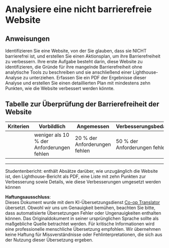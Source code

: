 <!--
CO_OP_TRANSLATOR_METADATA:
{
  "original_hash": "a258597a194e77d4fd469b3cd976b29e",
  "translation_date": "2025-08-24T12:57:07+00:00",
  "source_file": "1-getting-started-lessons/3-accessibility/assignment.md",
  "language_code": "de"
}
-->
# Analysiere eine nicht barrierefreie Website

## Anweisungen

Identifizieren Sie eine Website, von der Sie glauben, dass sie NICHT barrierefrei ist, und erstellen Sie einen Aktionsplan, um ihre Barrierefreiheit zu verbessern. Ihre erste Aufgabe besteht darin, diese Website zu identifizieren, die Gründe für ihre mangelnde Barrierefreiheit ohne analytische Tools zu beschreiben und sie anschließend einer Lighthouse-Analyse zu unterziehen. Erfassen Sie ein PDF der Ergebnisse dieser Analyse und erstellen Sie einen detaillierten Plan mit mindestens zehn Punkten, wie die Website verbessert werden könnte.

## Tabelle zur Überprüfung der Barrierefreiheit der Website

| Kriterien | Vorbildlich | Angemessen | Verbesserungsbedarf |
|-----------|-------------|------------|---------------------|
|           | weniger als 10 % der Anforderungen fehlen | 20 % der Anforderungen fehlen | 50 % der Anforderungen fehlen |

----
Studentenbericht: enthält Absätze darüber, wie unzugänglich die Website ist, den Lighthouse-Bericht als PDF, eine Liste mit zehn Punkten zur Verbesserung sowie Details, wie diese Verbesserungen umgesetzt werden können

**Haftungsausschluss**:  
Dieses Dokument wurde mit dem KI-Übersetzungsdienst [Co-op Translator](https://github.com/Azure/co-op-translator) übersetzt. Obwohl wir uns um Genauigkeit bemühen, beachten Sie bitte, dass automatisierte Übersetzungen Fehler oder Ungenauigkeiten enthalten können. Das Originaldokument in seiner ursprünglichen Sprache sollte als maßgebliche Quelle betrachtet werden. Für kritische Informationen wird eine professionelle menschliche Übersetzung empfohlen. Wir übernehmen keine Haftung für Missverständnisse oder Fehlinterpretationen, die sich aus der Nutzung dieser Übersetzung ergeben.